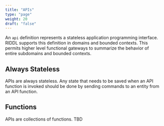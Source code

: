 ```yaml
---
title: "APIs"
type: "page"
weight: 20
draft: "false"
---
```


An `api` definition represents a stateless application programming interface.
RIDDL supports this definition in domains and bounded contexts. This permits 
higher level functional gateways to summarize the behavior of entire 
subdomains and bounded contexts.  

## Always Stateless
APIs are always stateless.  Any state that needs to be saved when an 
API function is invoked should be done by sending commands to an entity from 
an API function.

## Functions
APIs are collections of functions. 
TBD
